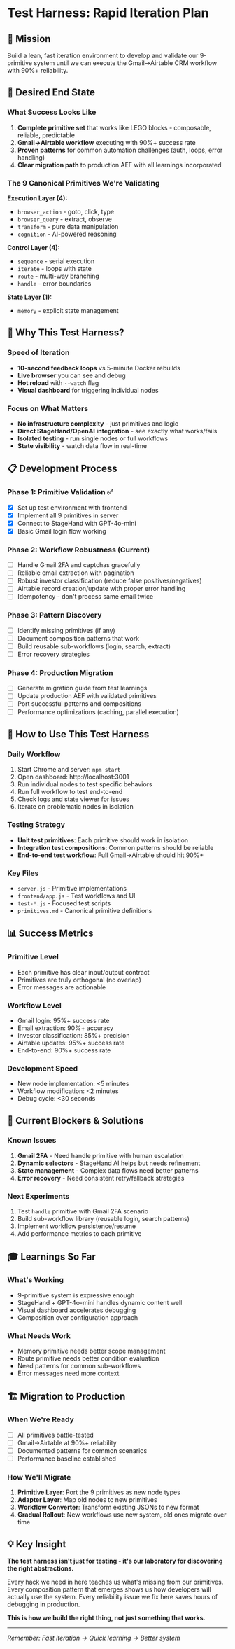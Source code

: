 # Test Harness: Rapid Iteration Plan

## 🎯 Mission
Build a lean, fast iteration environment to develop and validate our 9-primitive system until we can execute the Gmail→Airtable CRM workflow with 90%+ reliability.

## 🏁 Desired End State

### What Success Looks Like
1. **Complete primitive set** that works like LEGO blocks - composable, reliable, predictable
2. **Gmail→Airtable workflow** executing with 90%+ success rate 
3. **Proven patterns** for common automation challenges (auth, loops, error handling)
4. **Clear migration path** to production AEF with all learnings incorporated

### The 9 Canonical Primitives We're Validating

**Execution Layer (4):**
- `browser_action` - goto, click, type
- `browser_query` - extract, observe  
- `transform` - pure data manipulation
- `cognition` - AI-powered reasoning

**Control Layer (4):**
- `sequence` - serial execution
- `iterate` - loops with state
- `route` - multi-way branching
- `handle` - error boundaries

**State Layer (1):**
- `memory` - explicit state management

## 🚀 Why This Test Harness?

### Speed of Iteration
- **10-second feedback loops** vs 5-minute Docker rebuilds
- **Live browser** you can see and debug
- **Hot reload** with `--watch` flag
- **Visual dashboard** for triggering individual nodes

### Focus on What Matters
- **No infrastructure complexity** - just primitives and logic
- **Direct StageHand/OpenAI integration** - see exactly what works/fails
- **Isolated testing** - run single nodes or full workflows
- **State visibility** - watch data flow in real-time

## 📋 Development Process

### Phase 1: Primitive Validation ✅
- [x] Set up test environment with frontend
- [x] Implement all 9 primitives in server
- [x] Connect to StageHand with GPT-4o-mini
- [x] Basic Gmail login flow working

### Phase 2: Workflow Robustness (Current)
- [ ] Handle Gmail 2FA and captchas gracefully
- [ ] Reliable email extraction with pagination
- [ ] Robust investor classification (reduce false positives/negatives)
- [ ] Airtable record creation/update with proper error handling
- [ ] Idempotency - don't process same email twice

### Phase 3: Pattern Discovery
- [ ] Identify missing primitives (if any)
- [ ] Document composition patterns that work
- [ ] Build reusable sub-workflows (login, search, extract)
- [ ] Error recovery strategies

### Phase 4: Production Migration
- [ ] Generate migration guide from test learnings
- [ ] Update production AEF with validated primitives
- [ ] Port successful patterns and compositions
- [ ] Performance optimizations (caching, parallel execution)

## 🔧 How to Use This Test Harness

### Daily Workflow
1. Start Chrome and server: `npm start`
2. Open dashboard: http://localhost:3001
3. Run individual nodes to test specific behaviors
4. Run full workflow to test end-to-end
5. Check logs and state viewer for issues
6. Iterate on problematic nodes in isolation

### Testing Strategy
- **Unit test primitives**: Each primitive should work in isolation
- **Integration test compositions**: Common patterns should be reliable
- **End-to-end test workflow**: Full Gmail→Airtable should hit 90%+

### Key Files
- `server.js` - Primitive implementations
- `frontend/app.js` - Test workflows and UI
- `test-*.js` - Focused test scripts
- `primitives.md` - Canonical primitive definitions

## 📊 Success Metrics

### Primitive Level
- Each primitive has clear input/output contract
- Primitives are truly orthogonal (no overlap)
- Error messages are actionable

### Workflow Level
- Gmail login: 95%+ success rate
- Email extraction: 90%+ accuracy
- Investor classification: 85%+ precision
- Airtable updates: 95%+ success rate
- End-to-end: 90%+ success rate

### Development Speed
- New node implementation: <5 minutes
- Workflow modification: <2 minutes  
- Debug cycle: <30 seconds

## 🚨 Current Blockers & Solutions

### Known Issues
1. **Gmail 2FA** - Need handle primitive with human escalation
2. **Dynamic selectors** - StageHand AI helps but needs refinement
3. **State management** - Complex data flows need better patterns
4. **Error recovery** - Need consistent retry/fallback strategies

### Next Experiments
1. Test `handle` primitive with Gmail 2FA scenario
2. Build sub-workflow library (reusable login, search patterns)
3. Implement workflow persistence/resume
4. Add performance metrics to each primitive

## 🎓 Learnings So Far

### What's Working
- 9-primitive system is expressive enough
- StageHand + GPT-4o-mini handles dynamic content well
- Visual dashboard accelerates debugging
- Composition over configuration approach

### What Needs Work
- Memory primitive needs better scope management
- Route primitive needs better condition evaluation
- Need patterns for common sub-workflows
- Error messages need more context

## 🏗️ Migration to Production

### When We're Ready
- [ ] All primitives battle-tested
- [ ] Gmail→Airtable at 90%+ reliability
- [ ] Documented patterns for common scenarios
- [ ] Performance baseline established

### How We'll Migrate
1. **Primitive Layer**: Port the 9 primitives as new node types
2. **Adapter Layer**: Map old nodes to new primitives
3. **Workflow Converter**: Transform existing JSONs to new format
4. **Gradual Rollout**: New workflows use new system, old ones migrate over time

## 💡 Key Insight

**The test harness isn't just for testing - it's our laboratory for discovering the right abstractions.**

Every hack we need in here teaches us what's missing from our primitives. Every composition pattern that emerges shows us how developers will actually use the system. Every reliability issue we fix here saves hours of debugging in production.

**This is how we build the right thing, not just something that works.**

---

*Remember: Fast iteration → Quick learning → Better system*